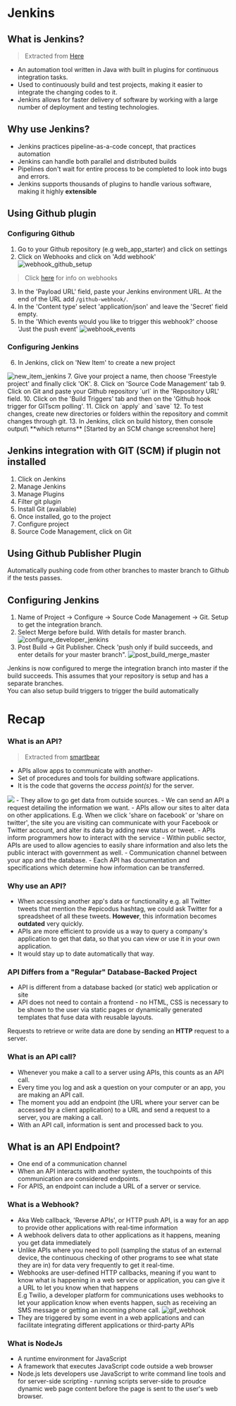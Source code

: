 # Jenkins 

## What is Jenkins?
> Extracted from [Here](https://intellipaat.com/blog/tutorial/devops-tutorial/jenkins-tutorial/)
- An automation tool written in Java with built in plugins for continuous integration tasks.
- Used to continuously build and test projects, making it easier to integrate the changing codes to it. 
- Jenkins allows for faster delivery of software by working with a large number of deployment and testing technologies.

## Why use Jenkins?
- Jenkins practices pipeline-as-a-code concept, that practices automation
- Jenkins can handle both parallel and distributed builds
- Pipelines don't wait for entire process to be completed to look into bugs and errors.
- Jenkins supports thousands of plugins to handle various software, making it highly **extensible**

## Using Github plugin
### Configuring Github
1. Go to your Github repository (e.g web_app_starter) and click on settings
2. Click on Webhooks and click on 'Add webhook'
![webhook_github_setup](webhook.jpeg)
> Click [here](#what-is-a-webhook) for info on webhooks
3. In the 'Payload URL' field, paste your Jenkins environment URL. At the end of the URL add `/github-webhook/`.
4. In the 'Content type' select 'application/json' and leave the 'Secret' field empty.
5. In the 'Which events would you like to trigger this webhook?' choose 'Just the push event'
![webhook_events](webhook_2.jpeg)

### Configuring Jenkins 
6. In Jenkins, click on 'New Item' to create a new project
<img src="https://cdn2.hubspot.net/hubfs/208250/Blog_Images/jengit6.png" alt="new_item_jenkins">
7. Give your project a name, then choose 'Freestyle project' and finally click 'OK'.
8. Click on 'Source Code Management' tab
9. Click on Git and paste your Github repository `url` in the 'Repository URL' field.
10. Click on the 'Build Triggers' tab and then on the 'Github hook trigger for GITscm polling'.
11. Click on `apply` and `save`
12. To test changes, create new directories or folders within the repository and commit changes through git.
13. In Jenkins, click on build history, then console output\
**which returns**
[Started by an SCM change screenshot here]

## Jenkins integration with GIT (SCM) if plugin not installed 
1. Click on Jenkins
2. Manage Jenkins
3. Manage Plugins
4. Filter git plugin
5. Install Git (available)
6. Once installed, go to the project
7. Configure project 
8. Source Code Management, click on Git

## Using Github Publisher Plugin
Automatically pushing code from other branches to master branch to Github if the tests passes.

## Configuring Jenkins 
1. Name of Project -> Configure -> Source Code Management -> Git. Setup to get the integration branch.
2. Select Merge before build. With details for master branch. 
![configure_developer_jenkins](master_branch_jenkins.jpeg)
3. Post Build -> Git Publisher. Check 'push only if build succeeds, and enter details for your master branch".
![post_build_merge_master](check_build_master.jpeg)

Jenkins is now configured to merge the integration branch into master if the build succeeds. This assumes that your repository is setup and has a separate branches.\
You can also setup build triggers to trigger the build automatically 


# Recap 
### What is an API?
> Extracted from [smartbear](https://smartbear.com/learn/performance-monitoring/api-endpoints/)
- APIs allow apps to communicate with another-
- Set of procedures and tools for building software applications.
- It is the code that governs the *access point(s)* for the server.
<img src="https://miro.medium.com/max/2000/1*OcmVkcsM5BWRHrg8GC17iw.png">
- They allow to go get data from outside sources.
- We can send an API a request detailing the information we want.
- APIs allow our sites to alter data on other applications. E.g. When we click 'share on facebook' or 'share on twitter', the site you are visiting can communicate with your Facebook or Twitter account, and alter its data by adding new status or tweet.
- APIs inform programmers how to interact with the service
- Within public sector, APIs are used to allow agencies to easily share information and also lets the public interact with government as well. 
- Communication channel between your app and the database. 
- Each API has documentation and specifications which determine how information can be transferred.

### Why use an API?
- When accessing another app's data or functionality e.g. all Twitter tweets that mention the #epicodus hashtag, we could ask Twitter for a spreadsheet of all these tweets. **However**, this information becomes **outdated** very quickly. 
- APIs are more efficient to provide us a way to query a company's application to get that data, so that you can view or use it in your own application. 
- It would stay up to date automatically that way.

### API Differs from a "Regular" Database-Backed Project
- API is different from a database backed (or static) web application or site 
- API does not need to contain a frontend - no HTML, CSS is necessary to be shown to the user via static pages or dynamically generated templates that fuse data with reusable layouts.

Requests to retrieve or write data are done by sending an **HTTP** request to a server.


### What is an API call?
- Whenever you make a call to a server using APIs, this counts as an API call.
- Every time you log and ask a question on your computer or an app, you are making an API call.
- The moment you add an endpoint (the URL where your server can be accessed by a client application) to a URL and send a request to a server, you are making a call. 
- With an API call, information is sent and processed back to you.

## What is an API Endpoint?
- One end of a communication channel
- When an API interacts with another system, the touchpoints of this communication are considered endpoints.
- For APIS, an endpoint can include a URL of a server or service.

### What is a Webhook?
- Aka Web callback, 'Reverse APIs', or HTTP push API, is a way for an app to provide other applications with real-time information
- A webhook delivers data to other applications as it happens, meaning you get data immediately
- Unlike APIs where you need to poll (sampling the status of an external device, the continuous checking of other programs to see what state they are in) for data very frequently to get it real-time.
- Webhooks are user-defined HTTP callbacks, meaning if you want to know what is happening in a web service or application, you can give it a URL to let you know when that happens\
E.g Twilio, a developer platform for communications uses webhooks to let your application know when events happen, such as receiving an SMS message or getting an incoming phone call.
![gif_webhook](sms-http-request-cycle.width-800.gif)
- They are triggered by some event in a web applications and can facilitate integrating different applications or third-party APIs


### What is NodeJs
- A runtime environment for JavaScript 
- A framework that executes JavaScript code outside a web browser
- Node.js lets developers use JavaScript to write command line tools and for server-side scripting - running scripts server-side to proudce dynamic web page content before the page is sent to the user's web browser.

